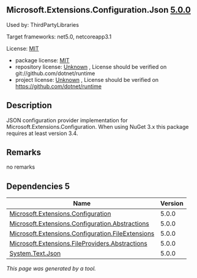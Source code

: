 Microsoft.Extensions.Configuration.Json [5.0.0](https://www.nuget.org/packages/Microsoft.Extensions.Configuration.Json/5.0.0)
--------------------

Used by: ThirdPartyLibraries

Target frameworks: net5.0, netcoreapp3.1

License: [MIT](../../../../licenses/mit) 

- package license: [MIT](https://licenses.nuget.org/MIT) 
- repository license: [Unknown](git://github.com/dotnet/runtime) , License should be verified on git://github.com/dotnet/runtime
- project license: [Unknown](https://github.com/dotnet/runtime) , License should be verified on https://github.com/dotnet/runtime

Description
-----------
JSON configuration provider implementation for Microsoft.Extensions.Configuration. 
When using NuGet 3.x this package requires at least version 3.4.

Remarks
-----------
no remarks


Dependencies 5
-----------

|Name|Version|
|----------|:----|
|[Microsoft.Extensions.Configuration](../../../../packages/nuget.org/microsoft.extensions.configuration/5.0.0)|5.0.0|
|[Microsoft.Extensions.Configuration.Abstractions](../../../../packages/nuget.org/microsoft.extensions.configuration.abstractions/5.0.0)|5.0.0|
|[Microsoft.Extensions.Configuration.FileExtensions](../../../../packages/nuget.org/microsoft.extensions.configuration.fileextensions/5.0.0)|5.0.0|
|[Microsoft.Extensions.FileProviders.Abstractions](../../../../packages/nuget.org/microsoft.extensions.fileproviders.abstractions/5.0.0)|5.0.0|
|[System.Text.Json](../../../../packages/nuget.org/system.text.json/5.0.0)|5.0.0|

*This page was generated by a tool.*